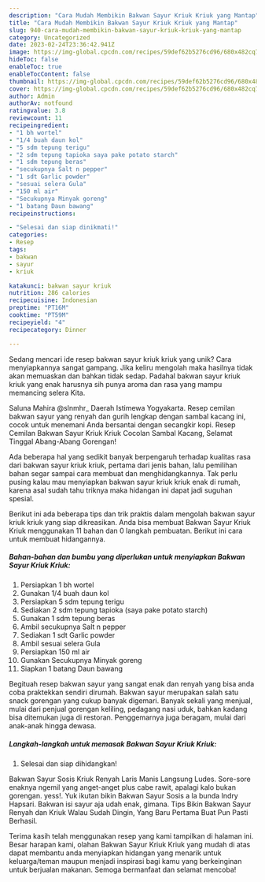 ```yaml
---
description: "Cara Mudah Membikin Bakwan Sayur Kriuk Kriuk yang Mantap"
title: "Cara Mudah Membikin Bakwan Sayur Kriuk Kriuk yang Mantap"
slug: 940-cara-mudah-membikin-bakwan-sayur-kriuk-kriuk-yang-mantap
category: Uncategorized
date: 2023-02-24T23:36:42.941Z
image: https://img-global.cpcdn.com/recipes/59def62b5276cd96/680x482cq70/bakwan-sayur-kriuk-kriuk-foto-resep-utama.jpg
hideToc: false
enableToc: true
enableTocContent: false
thumbnail: https://img-global.cpcdn.com/recipes/59def62b5276cd96/680x482cq70/bakwan-sayur-kriuk-kriuk-foto-resep-utama.jpg
cover: https://img-global.cpcdn.com/recipes/59def62b5276cd96/680x482cq70/bakwan-sayur-kriuk-kriuk-foto-resep-utama.jpg
author: Admin
authorAv: notfound
ratingvalue: 3.8
reviewcount: 11
recipeingredient:
- "1 bh wortel"
- "1/4 buah daun kol"
- "5 sdm tepung terigu"
- "2 sdm tepung tapioka saya pake potato starch"
- "1 sdm tepung beras"
- "secukupnya Salt n pepper"
- "1 sdt Garlic powder"
- "sesuai selera Gula"
- "150 ml air"
- "Secukupnya Minyak goreng"
- "1 batang Daun bawang"
recipeinstructions:

- "Selesai dan siap dinikmati!"
categories:
- Resep
tags:
- bakwan
- sayur
- kriuk

katakunci: bakwan sayur kriuk 
nutrition: 286 calories
recipecuisine: Indonesian
preptime: "PT16M"
cooktime: "PT59M"
recipeyield: "4"
recipecategory: Dinner

---
```





Sedang mencari ide resep bakwan sayur kriuk kriuk yang unik? Cara menyiapkannya sangat gampang. Jika keliru mengolah maka hasilnya tidak akan memuaskan dan bahkan tidak sedap. Padahal bakwan sayur kriuk kriuk yang enak harusnya sih punya aroma dan rasa yang mampu memancing selera Kita.





Saluna Mahira @slnmhr_ Daerah Istimewa Yogyakarta. Resep cemilan bakwan sayur yang renyah dan gurih lengkap dengan sambal kacang ini, cocok untuk menemani Anda bersantai dengan secangkir kopi. Resep Cemilan Bakwan Sayur Kriuk Kriuk Cocolan Sambal Kacang, Selamat Tinggal Abang-Abang Gorengan!

Ada beberapa hal yang sedikit banyak berpengaruh terhadap kualitas rasa dari bakwan sayur kriuk kriuk, pertama dari jenis bahan, lalu pemilihan bahan segar sampai cara membuat dan menghidangkannya. Tak perlu pusing kalau mau menyiapkan bakwan sayur kriuk kriuk enak di rumah, karena asal sudah tahu triknya maka hidangan ini dapat jadi suguhan spesial.






Berikut ini ada beberapa tips dan trik praktis dalam mengolah bakwan sayur kriuk kriuk yang siap dikreasikan. Anda bisa membuat Bakwan Sayur Kriuk Kriuk menggunakan 11 bahan dan 0 langkah pembuatan. Berikut ini cara untuk membuat hidangannya.

<!--inarticleads1-->

##### Bahan-bahan dan bumbu yang diperlukan untuk menyiapkan Bakwan Sayur Kriuk Kriuk:

1. Persiapkan 1 bh wortel
1. Gunakan 1/4 buah daun kol
1. Persiapkan 5 sdm tepung terigu
1. Sediakan 2 sdm tepung tapioka (saya pake potato starch)
1. Gunakan 1 sdm tepung beras
1. Ambil secukupnya Salt n pepper
1. Sediakan 1 sdt Garlic powder
1. Ambil sesuai selera Gula
1. Persiapkan 150 ml air
1. Gunakan Secukupnya Minyak goreng
1. Siapkan 1 batang Daun bawang


Begituah resep bakwan sayur yang sangat enak dan renyah yang bisa anda coba praktekkan sendiri dirumah. Bakwan sayur merupakan salah satu snack gorengan yang cukup banyak digemari. Banyak sekali yang menjual, mulai dari penjual gorengan keliling, pedagang nasi uduk, bahkan kadang bisa ditemukan juga di restoran. Penggemarnya juga beragam, mulai dari anak-anak hingga dewasa. 

<!--inarticleads2-->

##### Langkah-langkah untuk memasak Bakwan Sayur Kriuk Kriuk:


1. Selesai dan siap dihidangkan!

Bakwan Sayur Sosis Kriuk Renyah Laris Manis Langsung Ludes. Sore-sore enaknya ngemil yang anget-anget plus cabe rawit, apalagi kalo bukan gorengan. yess!. Yuk ikutan bikin Bakwan Sayur Sosis a la bunda Indry Hapsari. Bakwan isi sayur aja udah enak, gimana. Tips Bikin Bakwan Sayur Renyah dan Kriuk Walau Sudah Dingin, Yang Baru Pertama Buat Pun Pasti Berhasil. 

Terima kasih telah menggunakan resep yang kami tampilkan di halaman ini. Besar harapan kami, olahan Bakwan Sayur Kriuk Kriuk yang mudah di atas dapat membantu anda menyiapkan hidangan yang menarik untuk keluarga/teman maupun menjadi inspirasi bagi kamu yang berkeinginan untuk berjualan makanan. Semoga bermanfaat dan selamat mencoba!
